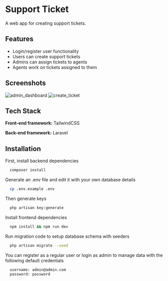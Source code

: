 
# Support Ticket

A web app for creating support tickets.

## Features

- Login/register user functionality
- Users can create support tickets
- Admins can assign tickets to agents
- Agents work on tickets assigned to them

## Screenshots
![admin_dashboard](https://user-images.githubusercontent.com/3273498/206614132-9891127b-070d-4905-a79a-de4fb25d18e9.png)
![create_ticket](https://user-images.githubusercontent.com/3273498/206614141-4c5d156a-cdae-4eae-98e4-111737e803ac.png)

## Tech Stack

**Front-end framework:** TailwindCSS

**Back-end framework:** Laravel

## Installation

First, install backend dependencies

```bash
  composer install
```
Generate an .env file and edit it with your own database details

```bash
  cp .env.example .env
```
Then generate keys

```bash
  php artisan key:generate
```
Install frontend dependencies 

```bash
  npm install && npm run dev
```

Run migration code to setup database schema with seeders

```bash
  php artisan migrate --seed
```

You can register as a regular user or login as admin to manage data with the following default credentials 

```bash
  username: admin@admin.com
  password: password
```
